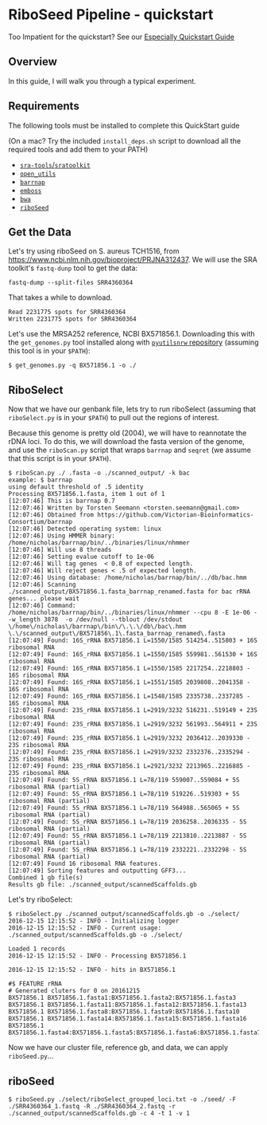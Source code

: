 # RiboSeed Pipeline - quickstart
Too Impatient for the quickstart? See our [Especially Quickstart Guide](./especiallyquickstart.md)

## Overview
In this guide, I will walk you through a typical experiment.

## Requirements

The following tools must be installed to complete this QuickStart guide

(On a mac? Try the included `install_deps.sh` script to download all the required tools and add them to your PATH)


* [`sra-tools`/`sratoolkit`](https://github.com/ncbi/sra-tools)
* [`open_utils`](https://github.com/nickp60/open_utils)
* [`barrnap`](http://www.vicbioinformatics.com/software.barrnap.shtml)
* [`emboss`](http://www.ebi.ac.uk/Tools/emboss/)
* [`bwa`](http://bio-bwa.sourceforge.net/)
* [`riboSeed`](https://github.com/nickp60/riboSeed)

## Get the Data
Let's try using riboSeed on S. aureus TCH1516, from https://www.ncbi.nlm.nih.gov/bioproject/PRJNA312437.  We will use the SRA toolkit's `fastq-dunp` tool to get the data:

```
fastq-dump --split-files SRR4360364
```

That takes a while to download.

```
Read 2231775 spots for SRR4360364
Written 2231775 spots for SRR4360364
```

Let's use the MRSA252 reference, NCBI BX571856.1.  Downloading this with the `get_genomes.py` tool installed along with [`pyutilsnrw` repository](https://github.com/nickp60/pyutilsnrw) (assuming this tool is in your `$PATH`):

```
$ get_genomes.py -q BX571856.1 -o ./
```


## RiboSelect

Now that we have our genbank file, lets try to run riboSelect (assuming that `riboSelect.py` is in your `$PATH`) to pull out the regions of interest.

Because this genome is pretty old (2004), we will have to reannotate the rDNA loci.  To do this, we will download the fasta version of the genome, and use the `riboScan.py` script that wraps `barrnap` and `seqret` (we assume that this script is in your `$PATH`).

```
$ riboScan.py ./ .fasta -o ./scanned_output/ -k bac
example: $ barrnap
using default threshold of .5 identity
Processing BX571856.1.fasta, item 1 out of 1
[12:07:46] This is barrnap 0.7
[12:07:46] Written by Torsten Seemann <torsten.seemann@gmail.com>
[12:07:46] Obtained from https://github.com/Victorian-Bioinformatics-Consortium/barrnap
[12:07:46] Detected operating system: linux
[12:07:46] Using HMMER binary: /home/nicholas/barrnap/bin/../binaries/linux/nhmmer
[12:07:46] Will use 8 threads
[12:07:46] Setting evalue cutoff to 1e-06
[12:07:46] Will tag genes  < 0.8 of expected length.
[12:07:46] Will reject genes < .5 of expected length.
[12:07:46] Using database: /home/nicholas/barrnap/bin/../db/bac.hmm
[12:07:46] Scanning ./scanned_output/BX571856.1.fasta_barrnap_renamed.fasta for bac rRNA genes... please wait
[12:07:46] Command: /home/nicholas/barrnap/bin/../binaries/linux/nhmmer --cpu 8 -E 1e-06 --w_length 3878  -o /dev/null --tblout /dev/stdout \/home\/nicholas\/barrnap\/bin\/\.\.\/db\/bac\.hmm \.\/scanned_output\/BX571856\.1\.fasta_barrnap_renamed\.fasta
[12:07:49] Found: 16S_rRNA BX571856.1 L=1550/1585 514254..515803 + 16S ribosomal RNA
[12:07:49] Found: 16S_rRNA BX571856.1 L=1550/1585 559981..561530 + 16S ribosomal RNA
[12:07:49] Found: 16S_rRNA BX571856.1 L=1550/1585 2217254..2218803 - 16S ribosomal RNA
[12:07:49] Found: 16S_rRNA BX571856.1 L=1551/1585 2039808..2041358 - 16S ribosomal RNA
[12:07:49] Found: 16S_rRNA BX571856.1 L=1548/1585 2335738..2337285 - 16S ribosomal RNA
[12:07:49] Found: 23S_rRNA BX571856.1 L=2919/3232 516231..519149 + 23S ribosomal RNA
[12:07:49] Found: 23S_rRNA BX571856.1 L=2919/3232 561993..564911 + 23S ribosomal RNA
[12:07:49] Found: 23S_rRNA BX571856.1 L=2919/3232 2036412..2039330 - 23S ribosomal RNA
[12:07:49] Found: 23S_rRNA BX571856.1 L=2919/3232 2332376..2335294 - 23S ribosomal RNA
[12:07:49] Found: 23S_rRNA BX571856.1 L=2921/3232 2213965..2216885 - 23S ribosomal RNA
[12:07:49] Found: 5S_rRNA BX571856.1 L=78/119 559007..559084 + 5S ribosomal RNA (partial)
[12:07:49] Found: 5S_rRNA BX571856.1 L=78/119 519226..519303 + 5S ribosomal RNA (partial)
[12:07:49] Found: 5S_rRNA BX571856.1 L=78/119 564988..565065 + 5S ribosomal RNA (partial)
[12:07:49] Found: 5S_rRNA BX571856.1 L=78/119 2036258..2036335 - 5S ribosomal RNA (partial)
[12:07:49] Found: 5S_rRNA BX571856.1 L=78/119 2213810..2213887 - 5S ribosomal RNA (partial)
[12:07:49] Found: 5S_rRNA BX571856.1 L=78/119 2332221..2332298 - 5S ribosomal RNA (partial)
[12:07:49] Found 16 ribosomal RNA features.
[12:07:49] Sorting features and outputting GFF3...
Combined 1 gb file(s)
Results gb file: ./scanned_output/scannedScaffolds.gb
```

Let's try riboSelect:

```
$ riboSelect.py ./scanned_output/scannedScaffolds.gb -o ./select/
2016-12-15 12:15:52 - INFO - Initializing logger
2016-12-15 12:15:52 - INFO - Current usage:
./scanned_output/scannedScaffolds.gb -o ./select/

Loaded 1 records
2016-12-15 12:15:52 - INFO - Processing BX571856.1

2016-12-15 12:15:52 - INFO - hits in BX571856.1

#$ FEATURE rRNA
# Generated cluters for 0 on 20161215
BX571856.1 BX571856.1.fasta1:BX571856.1.fasta2:BX571856.1.fasta3
BX571856.1 BX571856.1.fasta11:BX571856.1.fasta12:BX571856.1.fasta13
BX571856.1 BX571856.1.fasta8:BX571856.1.fasta9:BX571856.1.fasta10
BX571856.1 BX571856.1.fasta14:BX571856.1.fasta15:BX571856.1.fasta16
BX571856.1 BX571856.1.fasta4:BX571856.1.fasta5:BX571856.1.fasta6:BX571856.1.fasta7

```

Now we have our cluster file, reference gb, and data, we can apply `riboSeed.py`…

## riboSeed

```
$ riboSeed.py ./select/riboSelect_grouped_loci.txt -o ./seed/ -F ./SRR4360364_1.fastq -R ./SRR4360364_2.fastq -r ./scanned_output/scannedScaffolds.gb -c 4 -t 1 -v 1
```
